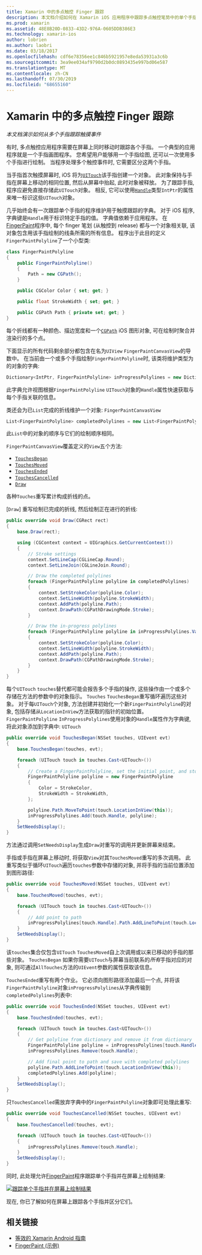 ```yaml
---
title: Xamarin 中的多点触控 Finger 跟踪
description: 本文档介绍如何在 Xamarin iOS 应用程序中跟踪多点触控笔势中的单个手指。 它围绕手指绘制应用程序示例。
ms.prod: xamarin
ms.assetid: 48E8B20D-0833-43D2-976A-0605DDB386E3
ms.technology: xamarin-ios
author: lobrien
ms.author: laobri
ms.date: 03/18/2017
ms.openlocfilehash: cdf6e78356ee1c846b5921957e8eda53931a3c6b
ms.sourcegitcommit: 3ea9ee034af9790d2b0dc0893435e997bd06e587
ms.translationtype: MT
ms.contentlocale: zh-CN
ms.lasthandoff: 07/30/2019
ms.locfileid: "68655160"
---
```

# <a name="multi-touch-finger-tracking-in-xamarinios"></a>Xamarin 中的多点触控 Finger 跟踪

_本文档演示如何从多个手指跟踪触摸事件_

有时, 多点触控应用程序需要在屏幕上同时移动时跟踪各个手指。 一个典型的应用程序就是一个手指画图程序。 您希望用户能够用一个手指绘图, 还可以一次使用多个手指进行绘制。 当程序处理多个触控事件时, 它需要区分这两个手指。

当手指首次触摸屏幕时, iOS 将为[`UITouch`](xref:UIKit.UITouch)该手指创建一个对象。 此对象保持与手指在屏幕上移动的相同位置, 然后从屏幕中抬起, 此时对象被释放。 为了跟踪手指, 程序应避免直接存储此`UITouch`对象。 相反, 它可以使用[`Handle`](xref:Foundation.NSObject.Handle)类型`IntPtr`的属性来唯一标识这些`UITouch`对象。

几乎始终会有一次跟踪单个手指的程序维护用于触摸跟踪的字典。 对于 iOS 程序, 字典键是`Handle`用于标识特定手指的值。 字典值依赖于应用程序。 在[FingerPaint](https://docs.microsoft.com/samples/xamarin/ios-samples/applicationfundamentals-fingerpaint)程序中, 每个 finger 笔划 (从触控到 release) 都与一个对象相关联, 该对象包含用该手指绘制的线条所需的所有信息。 程序出于此目的定义`FingerPaintPolyline`了一个小型类:

```csharp
class FingerPaintPolyline
{
    public FingerPaintPolyline()
    {
        Path = new CGPath();
    }

    public CGColor Color { set; get; }

    public float StrokeWidth { set; get; }

    public CGPath Path { private set; get; }
}
```

每个折线都有一种颜色、描边宽度和一个[`CGPath`](xref:CoreGraphics.CGPath) iOS 图形对象, 可在绘制时聚合并渲染行的多个点。


下面显示的所有代码剩余部分都包含在名为`UIView` `FingerPaintCanvasView`的导数中。 在当前由一个或多个手指绘制`FingerPaintPolyline`时, 该类将维护类型为的对象的字典:

```csharp
Dictionary<IntPtr, FingerPaintPolyline> inProgressPolylines = new Dictionary<IntPtr, FingerPaintPolyline>();
```

此字典允许视图根据`FingerPaintPolyline` `UITouch`对象的`Handle`属性快速获取与每个手指关联的信息。

类还会为已`List`完成的折线维护一个对象: `FingerPaintCanvasView`

```csharp
List<FingerPaintPolyline> completedPolylines = new List<FingerPaintPolyline>();
```

此`List`中的对象的顺序与它们的绘制顺序相同。

`FingerPaintCanvasView`覆盖定义的`View`五个方法:

- [`TouchesBegan`](xref:UIKit.UIResponder.TouchesBegan(Foundation.NSSet,UIKit.UIEvent))
- [`TouchesMoved`](xref:UIKit.UIResponder.TouchesMoved(Foundation.NSSet,UIKit.UIEvent))
- [`TouchesEnded`](xref:UIKit.UIResponder.TouchesEnded(Foundation.NSSet,UIKit.UIEvent))
- [`TouchesCancelled`](xref:UIKit.UIResponder.TouchesCancelled(Foundation.NSSet,UIKit.UIEvent))
- [`Draw`](xref:UIKit.UIView.Draw(CoreGraphics.CGRect))

各种`Touches`重写累计构成折线的点。

[`Draw`] 重写绘制已完成的折线, 然后绘制正在进行的折线:

```csharp
public override void Draw(CGRect rect)
{
    base.Draw(rect);

    using (CGContext context = UIGraphics.GetCurrentContext())
    {
        // Stroke settings
        context.SetLineCap(CGLineCap.Round);
        context.SetLineJoin(CGLineJoin.Round);

        // Draw the completed polylines
        foreach (FingerPaintPolyline polyline in completedPolylines)
        {
            context.SetStrokeColor(polyline.Color);
            context.SetLineWidth(polyline.StrokeWidth);
            context.AddPath(polyline.Path);
            context.DrawPath(CGPathDrawingMode.Stroke);
        }

        // Draw the in-progress polylines
        foreach (FingerPaintPolyline polyline in inProgressPolylines.Values)
        {
            context.SetStrokeColor(polyline.Color);
            context.SetLineWidth(polyline.StrokeWidth);
            context.AddPath(polyline.Path);
            context.DrawPath(CGPathDrawingMode.Stroke);
        }
    }
}
```

每个`UITouch` `touches`替代都可能会报告多个手指的操作, 这些操作由一个或多个存储在方法的参数中的对象指示。 `Touches` `TouchesBegan`重写循环遍历这些对象。 对于每`UITouch`个对象, 方法创建并初始化一个新`FingerPaintPolyline`的对象, 包括存储从`LocationInView`方法获取的指针的初始位置。 `FingerPaintPolyline` `InProgressPolylines`使用对象的`Handle`属性作为字典键, 将此对象添加到字典中: `UITouch`

```csharp
public override void TouchesBegan(NSSet touches, UIEvent evt)
{
    base.TouchesBegan(touches, evt);

    foreach (UITouch touch in touches.Cast<UITouch>())
    {
        // Create a FingerPaintPolyline, set the initial point, and store it
        FingerPaintPolyline polyline = new FingerPaintPolyline
        {
            Color = StrokeColor,
            StrokeWidth = StrokeWidth,
        };

        polyline.Path.MoveToPoint(touch.LocationInView(this));
        inProgressPolylines.Add(touch.Handle, polyline);
    }
    SetNeedsDisplay();
}
```

方法通过调用`SetNeedsDisplay`生成`Draw`对重写的调用并更新屏幕来结束。

手指或手指在屏幕上移动时, 将获取`View`对其`TouchesMoved`重写的多次调用。 此重写类似于循环`UITouch`遍历`touches`参数中存储的对象, 并将手指的当前位置添加到图形路径:

```csharp
public override void TouchesMoved(NSSet touches, UIEvent evt)
{
    base.TouchesMoved(touches, evt);

    foreach (UITouch touch in touches.Cast<UITouch>())
    {
        // Add point to path
        inProgressPolylines[touch.Handle].Path.AddLineToPoint(touch.LocationInView(this));
    }
    SetNeedsDisplay();
}
```

该`touches`集合仅包含`UITouch` `TouchesMoved`自上次调用或以来已移动的手指的那些对象。 `TouchesBegan` 如果你需要`UITouch`与屏幕当前联系的*所有*手指对应的对象, 则可通过`AllTouches`方法的`UIEvent`参数的属性获取该信息。

`TouchesEnded`重写有两个作业。 它必须向图形路径添加最后一个点, 并将该`FingerPaintPolyline`对象`inProgressPolylines`从字典传输到`completedPolylines`列表中:

```csharp
public override void TouchesEnded(NSSet touches, UIEvent evt)
{
    base.TouchesEnded(touches, evt);

    foreach (UITouch touch in touches.Cast<UITouch>())
    {
        // Get polyline from dictionary and remove it from dictionary
        FingerPaintPolyline polyline = inProgressPolylines[touch.Handle];
        inProgressPolylines.Remove(touch.Handle);

        // Add final point to path and save with completed polylines
        polyline.Path.AddLineToPoint(touch.LocationInView(this));
        completedPolylines.Add(polyline);
    }
    SetNeedsDisplay();
}
```

只`TouchesCancelled`需放弃字典中的`FingerPaintPolyline`对象即可处理此重写:

```csharp
public override void TouchesCancelled(NSSet touches, UIEvent evt)
{
    base.TouchesCancelled(touches, evt);

    foreach (UITouch touch in touches.Cast<UITouch>())
    {
        inProgressPolylines.Remove(touch.Handle);
    }
    SetNeedsDisplay();
}
```

同时, 此处理允许[FingerPaint](https://docs.microsoft.com/samples/xamarin/ios-samples/applicationfundamentals-fingerpaint)程序跟踪单个手指并在屏幕上绘制结果:

[![](touch-tracking-images/image01.png "跟踪单个手指并在屏幕上绘制结果")](touch-tracking-images/image01.png#lightbox)

现在, 你已了解如何在屏幕上跟踪各个手指并区分它们。



## <a name="related-links"></a>相关链接

- [等效的 Xamarin Android 指南](~/android/app-fundamentals/touch/touch-tracking.md)
- [FingerPaint (示例)](https://docs.microsoft.com/samples/xamarin/ios-samples/applicationfundamentals-fingerpaint)
